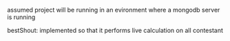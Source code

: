 assumed project will be running in an evironment where a mongodb server is running 

bestShout: implemented so that it performs live calculation on all contestant 